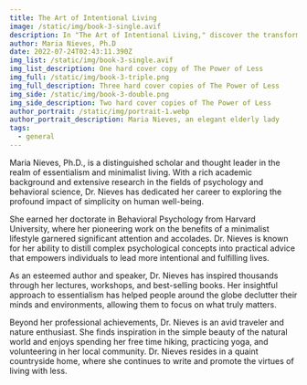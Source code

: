 ```yaml
---
title: The Art of Intentional Living
image: /static/img/book-3-single.avif
description: In "The Art of Intentional Living," discover the transformative power of living with purpose and intention. This book is a comprehensive guide to aligning your daily actions with your deepest values and aspirations. Through a blend of inspiring stories, practical exercises, and insightful wisdom, you will learn how to eliminate the unnecessary and focus on what truly brings joy and fulfillment to your life.
author: Maria Nieves, Ph.D
date: 2022-07-24T02:43:11.390Z
img_list: /static/img/book-3-single.avif
img_list_description: One hard cover copy of The Power of Less
img_full: /static/img/book-3-triple.png
img_full_description: Three hard cover copies of The Power of Less
img_side: /static/img/book-3-double.png
img_side_description: Two hard cover copies of The Power of Less
author_portrait: /static/img/portrait-1.webp
author_portrait_description: Maria Nieves, an elegant elderly lady
tags:
  - general
---
```


Maria Nieves, Ph.D., is a distinguished scholar and thought leader in the realm of essentialism and minimalist living. With a rich academic background and extensive research in the fields of psychology and behavioral science, Dr. Nieves has dedicated her career to exploring the profound impact of simplicity on human well-being.

She earned her doctorate in Behavioral Psychology from Harvard University, where her pioneering work on the benefits of a minimalist lifestyle garnered significant attention and accolades. Dr. Nieves is known for her ability to distill complex psychological concepts into practical advice that empowers individuals to lead more intentional and fulfilling lives.

As an esteemed author and speaker, Dr. Nieves has inspired thousands through her lectures, workshops, and best-selling books. Her insightful approach to essentialism has helped people around the globe declutter their minds and environments, allowing them to focus on what truly matters.

Beyond her professional achievements, Dr. Nieves is an avid traveler and nature enthusiast. She finds inspiration in the simple beauty of the natural world and enjoys spending her free time hiking, practicing yoga, and volunteering in her local community. Dr. Nieves resides in a quaint countryside home, where she continues to write and promote the virtues of living with less.
